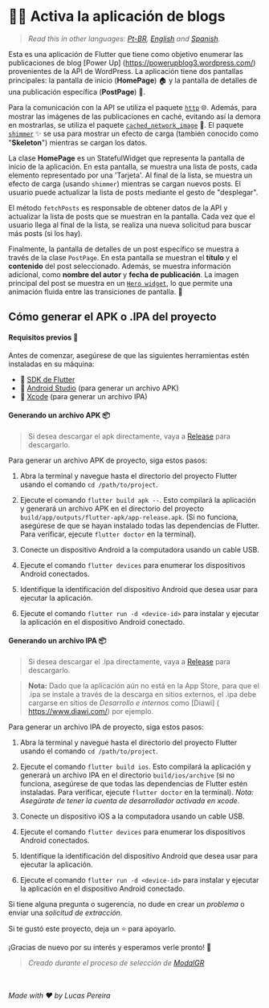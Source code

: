 # 👨‍💻 Activa la aplicación de blogs

>*Read this in other languages: [Pt-BR](README.md), [English](README.en.md) and [Spanish](README.es.md).*

Esta es una aplicación de Flutter que tiene como objetivo enumerar las publicaciones de blog [Power Up] (https://powerupblog3.wordpress.com/) provenientes de la API de WordPress. La aplicación tiene dos pantallas principales: la pantalla de inicio (**HomePage**) 🏠 y la pantalla de detalles de una publicación específica (**PostPage**) 📄.

Para la comunicación con la API se utiliza el paquete [`http`](https://pub.dev/packages/http) 🌐. Además, para mostrar las imágenes de las publicaciones en caché, evitando así la demora en mostrarlas, se utiliza el paquete [`cached_network_image`](https://pub.dev/packages/cached_network_image) 📸. El paquete [`shimmer`](https://pub.dev/packages/shimmer) ✨ se usa para mostrar un efecto de carga (también conocido como "**Skeleton**") mientras se cargan los datos.

La clase **HomePage** es un StatefulWidget que representa la pantalla de inicio de la aplicación. En esta pantalla, se muestra una lista de posts, cada elemento representado por una 'Tarjeta'. Al final de la lista, se muestra un efecto de carga (usando `shimmer`) mientras se cargan nuevos posts. El usuario puede actualizar la lista de posts mediante el gesto de "desplegar".

El método `fetchPosts` es responsable de obtener datos de la API y actualizar la lista de posts que se muestran en la pantalla. Cada vez que el usuario llega al final de la lista, se realiza una nueva solicitud para buscar más posts (si los hay).

Finalmente, la pantalla de detalles de un post específico se muestra a través de la clase `PostPage`. En esta pantalla se muestran el **título** y el **contenido** del post seleccionado. Además, se muestra información adicional, como **nombre del autor** y **fecha de publicación**. La imagen principal del post se muestra en un [`Hero widget`](https://docs.flutter.dev/development/ui/animations/hero-animations), lo que permite una animación fluida entre las transiciones de pantalla. 🚀

## Cómo generar el APK o .IPA del proyecto

#### Requisitos previos 🔧

Antes de comenzar, asegúrese de que las siguientes herramientas estén instaladas en su máquina:

- 🚀 [SDK de Flutter](https://flutter.dev/docs/get-started/install)
- 📱 [Android Studio](https://developer.android.com/studio) (para generar un archivo APK)
- 🍎 [Xcode](https://developer.apple.com/xcode/) (para generar un archivo IPA)

#### Generando un archivo APK 📦

>Si desea descargar el apk directamente, vaya a [Release](https://github.com/Lucasbjpereira/powerupblog/releases/tag/release) para descargarlo.

Para generar un archivo APK de proyecto, siga estos pasos:

1. Abra la terminal y navegue hasta el directorio del proyecto Flutter usando el comando `cd /path/to/project`.

2. Ejecute el comando `flutter build apk --`. Esto compilará la aplicación y generará un archivo APK en el directorio del proyecto `build/app/outputs/flutter-apk/app-release.apk`. (Si no funciona, asegúrese de que se hayan instalado todas las dependencias de Flutter. Para verificar, ejecute `flutter doctor` en la terminal).

3. Conecte un dispositivo Android a la computadora usando un cable USB.

4. Ejecute el comando `flutter devices` para enumerar los dispositivos Android conectados.

5. Identifique la identificación del dispositivo Android que desea usar para ejecutar la aplicación.

6. Ejecute el comando `flutter run -d <device-id>` para instalar y ejecutar la aplicación en el dispositivo Android conectado.

#### Generando un archivo IPA 📦
>Si desea descargar el .ipa directamente, vaya a [Release](https://github.com/Lucasbjpereira/powerupblog/releases/tag/release) para descargarlo.

>**Nota:** Dado que la aplicación aún no está en la App Store, para que el .ipa se instale a través de la descarga en sitios externos, el .ipa debe cargarse en sitios de _Desarrollo e internos_ como [Diawi] ( https://www.diawi.com/) por ejemplo.

Para generar un archivo IPA de proyecto, siga estos pasos:

1. Abra la terminal y navegue hasta el directorio del proyecto Flutter usando el comando `cd /path/to/project`.

2. Ejecute el comando `flutter build ios`. Esto compilará la aplicación y generará un archivo IPA en el directorio `build/ios/archive` (si no funciona, asegúrese de que todas las dependencias de Flutter estén instaladas. Para verificar, ejecute `flutter doctor` en la terminal).
_Nota: Asegúrate de tener la cuenta de desarrollador activada en xcode_.

3. Conecte un dispositivo iOS a la computadora usando un cable USB.

4. Ejecute el comando `flutter devices` para enumerar los dispositivos Android conectados.

5. Identifique la identificación del dispositivo Android que desea usar para ejecutar la aplicación.

6. Ejecute el comando `flutter run -d <device-id>` para instalar y ejecutar la aplicación en el dispositivo Android conectado.

Si tiene alguna pregunta o sugerencia, no dude en crear un _problema_ o enviar una _solicitud de extracción_.

Si te gustó este proyecto, deja un ⭐️ para apoyarlo.

¡Gracias de nuevo por su interés y esperamos verle pronto! 👋

>_Creado durante el proceso de selección de [_ModalGR_](https://modalgr.com.br/)_

<br><br>
_Made with :heart: by Lucas Pereira_